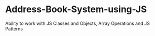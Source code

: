 # Address-Book-System-using-JS
Ability to work with  JS Classes and Objects, Array Operations and JS Patterns
